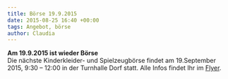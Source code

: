```yaml
---
title: Börse 19.9.2015
date: 2015-08-25 16:40 +00:00
tags: Angebot, börse
author: Claudia
---
```


**Am 19.9.2015 ist wieder Börse**     
Die nächste Kinderkleider- und Spielzeugbörse findet am 19.September 2015, 9:30 – 12:00 in der Turnhalle Dorf statt.
Alle Infos findet Ihr im [Flyer](/download/FlyerBoerse_09_2015.pdf).